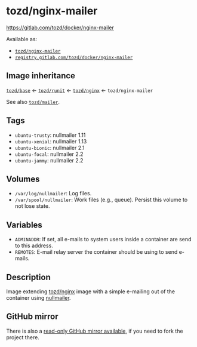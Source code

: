 # tozd/nginx-mailer

<https://gitlab.com/tozd/docker/nginx-mailer>

Available as:

- [`tozd/nginx-mailer`](https://hub.docker.com/r/tozd/nginx-mailer)
- [`registry.gitlab.com/tozd/docker/nginx-mailer`](https://gitlab.com/tozd/docker/nginx-mailer/container_registry)

## Image inheritance

[`tozd/base`](https://gitlab.com/tozd/docker/base) ← [`tozd/runit`](https://gitlab.com/tozd/docker/runit) ← [`tozd/nginx`](https://gitlab.com/tozd/docker/nginx) ← `tozd/nginx-mailer`

See also [`tozd/mailer`](https://gitlab.com/tozd/docker/mailer).

## Tags

- `ubuntu-trusty`: nullmailer 1.11
- `ubuntu-xenial`: nullmailer 1.13
- `ubuntu-bionic`: nullmailer 2.1
- `ubuntu-focal`: nullmailer 2.2
- `ubuntu-jammy`: nullmailer 2.2

## Volumes

- `/var/log/nullmailer`: Log files.
- `/var/spool/nullmailer`: Work files (e.g., queue). Persist this volume to not lose state.

## Variables

- `ADMINADDR`: If set, all e-mails to system users inside a container are send to this address.
- `REMOTES`: E-mail relay server the container should be using to send e-mails.

## Description

Image extending [tozd/nginx](https://gitlab.com/tozd/docker/nginx) image with a simple e-mailing out of the container
using [nullmailer](http://untroubled.org/nullmailer/).

## GitHub mirror

There is also a [read-only GitHub mirror available](https://github.com/tozd/docker-nginx-mailer),
if you need to fork the project there.
